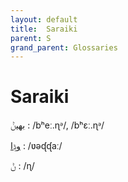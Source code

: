```yaml
---
layout: default
title:  Saraiki
parent: S
grand_parent: Glossaries
---
```


# Saraiki


[بھیݨ](https://en.wiktionary.org/wiki/?curid=8344244)
: /bʰeː.ɳᵊ/, /bʰɛː.ɳᵊ/

[وݙا](https://en.wiktionary.org/wiki/?curid=7880309)
: /ʋəᶑᶑaː/

[ݨ](https://en.wiktionary.org/wiki/?curid=6836217)
: /ɳ/

